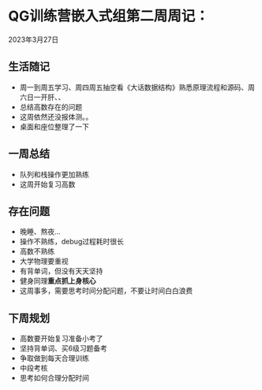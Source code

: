 # QG训练营嵌入式组第二周周记：
2023年3月27日

## 生活随记

- 周一到周五学习、周四周五抽空看《大话数据结构》熟悉原理流程和源码、周六日一开肝、、
- 总结高数存在的问题
- 这周依然还没报体测。。
- 桌面和座位整理了一下

## 一周总结

- 队列和栈操作更加熟练
- 这周开始复习高数

## 存在问题

- 晚睡、熬夜...
- 操作不熟练，debug过程耗时很长
- 高数不熟练
- 大学物理要重视
- 有背单词，但没有天天坚持
- 健身同理**重点抓上身核心**
- 这周事多，需要思考时间分配问题，不要让时间白白浪费

## 下周规划

- 高数要开始复习准备小考了
- 坚持背单词、买6级习题备考
- 争取做到每天合理训练
- 中段考核
- 思考如何合理分配时间

